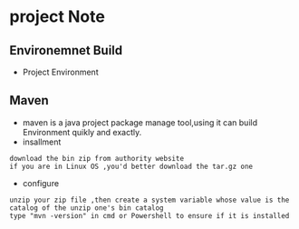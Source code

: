 # project Note
## Environemnet Build
* Project Environment
## Maven
* maven is a java project package manage tool,using it can build Environment quikly and exactly.
* insallment
```
download the bin zip from authority website
if you are in Linux OS ,you'd better download the tar.gz one
```
* configure
```
unzip your zip file ,then create a system variable whose value is the catalog of the unzip one's bin catalog
type "mvn -version" in cmd or Powershell to ensure if it is installed
```